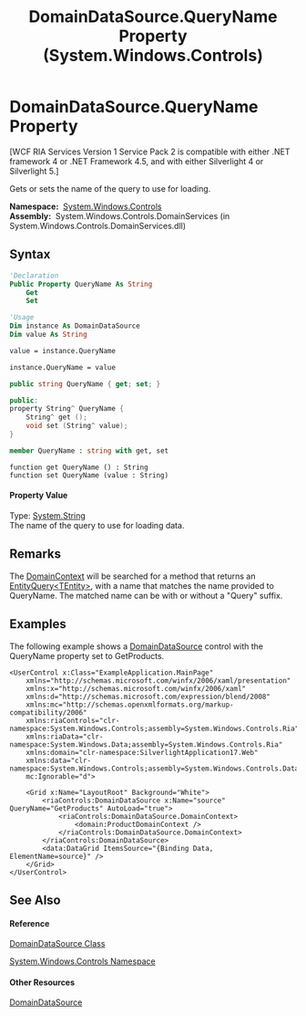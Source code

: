 ﻿---
title: DomainDataSource.QueryName Property  (System.Windows.Controls)
TOCTitle: QueryName Property
ms:assetid: P:System.Windows.Controls.DomainDataSource.QueryName
ms:mtpsurl: https://msdn.microsoft.com/en-us/library/system.windows.controls.domaindatasource.queryname(v=VS.91)
ms:contentKeyID: 27196252
ms.date: 01/27/2012
mtps_version: v=VS.91
f1_keywords:
- System.Windows.Controls.DomainDataSource.QueryName
- System.Windows.Controls.DomainDataSource.get_QueryName
- System.Windows.Controls.DomainDataSource.set_QueryName
dev_langs:
- CSharp
- JScript
- VB
- XAML
- FSharp
- c++
api_location:
- System.Windows.Controls.DomainServices.dll
api_name:
- System.Windows.Controls.DomainDataSource.get_QueryName
- System.Windows.Controls.DomainDataSource.QueryName
- System.Windows.Controls.DomainDataSource.set_QueryName
api_type:
- Managed
topic_type:
- apiref
- kbSyntax
product_family_name: VS
ROBOTS: INDEX,FOLLOW
---

# DomainDataSource.QueryName Property

\[WCF RIA Services Version 1 Service Pack 2 is compatible with either .NET framework 4 or .NET Framework 4.5, and with either Silverlight 4 or Silverlight 5.\]

Gets or sets the name of the query to use for loading.

**Namespace:**  [System.Windows.Controls](ms590941\(v=vs.91\).md)  
**Assembly:**  System.Windows.Controls.DomainServices (in System.Windows.Controls.DomainServices.dll)

## Syntax

``` vb
'Declaration
Public Property QueryName As String
    Get
    Set
```

``` vb
'Usage
Dim instance As DomainDataSource
Dim value As String

value = instance.QueryName

instance.QueryName = value
```

``` csharp
public string QueryName { get; set; }
```

``` c++
public:
property String^ QueryName {
    String^ get ();
    void set (String^ value);
}
```

``` fsharp
member QueryName : string with get, set
```

``` jscript
function get QueryName () : String
function set QueryName (value : String)
```

#### Property Value

Type: [System.String](https://msdn.microsoft.com/en-us/library/s1wwdcbf)  
The name of the query to use for loading data.  

## Remarks

The [DomainContext](ee707753\(v=vs.91\).md) will be searched for a method that returns an [EntityQuery\<TEntity\>](ff422815\(v=vs.91\).md), with a name that matches the name provided to QueryName. The matched name can be with or without a "Query" suffix.

## Examples

The following example shows a [DomainDataSource](ee732901\(v=vs.91\).md) control with the QueryName property set to GetProducts.

``` xaml
<UserControl x:Class="ExampleApplication.MainPage"
    xmlns="http://schemas.microsoft.com/winfx/2006/xaml/presentation"
    xmlns:x="http://schemas.microsoft.com/winfx/2006/xaml"
    xmlns:d="http://schemas.microsoft.com/expression/blend/2008"
    xmlns:mc="http://schemas.openxmlformats.org/markup-compatibility/2006"
    xmlns:riaControls="clr-namespace:System.Windows.Controls;assembly=System.Windows.Controls.Ria"
    xmlns:riaData="clr-namespace:System.Windows.Data;assembly=System.Windows.Controls.Ria"
    xmlns:domain="clr-namespace:SilverlightApplication17.Web"
    xmlns:data="clr-namespace:System.Windows.Controls;assembly=System.Windows.Controls.Data"
    mc:Ignorable="d">

    <Grid x:Name="LayoutRoot" Background="White">
        <riaControls:DomainDataSource x:Name="source" QueryName="GetProducts" AutoLoad="true">
            <riaControls:DomainDataSource.DomainContext>
                <domain:ProductDomainContext />
            </riaControls:DomainDataSource.DomainContext>
        </riaControls:DomainDataSource>
        <data:DataGrid ItemsSource="{Binding Data, ElementName=source}" />
    </Grid>
</UserControl>
```

## See Also

#### Reference

[DomainDataSource Class](ee732901\(v=vs.91\).md)

[System.Windows.Controls Namespace](ms590941\(v=vs.91\).md)

#### Other Resources

[DomainDataSource](ee707363\(v=vs.91\).md)


